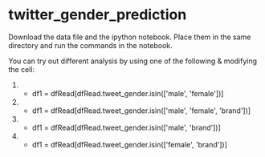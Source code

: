 # twitter_gender_prediction

Download the data file and the ipython notebook. Place them in the same directory and run the commands in the notebook. 

You can try out different analysis by using one of the following & modifying the cell:

1) - df1 = dfRead[dfRead.tweet_gender.isin(['male', 'female'])]

2) - df1 = dfRead[dfRead.tweet_gender.isin(['male', 'female', 'brand'])]

3) - df1 = dfRead[dfRead.tweet_gender.isin(['male', 'brand'])]

4) - df1 = dfRead[dfRead.tweet_gender.isin(['female', 'brand'])]
